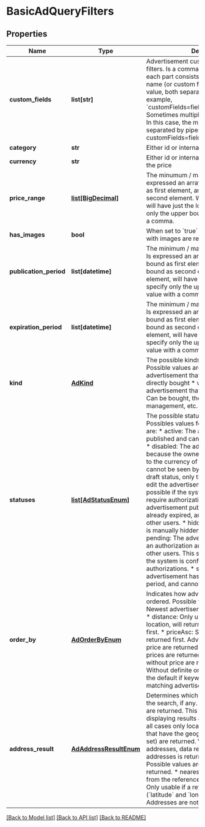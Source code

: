 # BasicAdQueryFilters

## Properties
Name | Type | Description | Notes
------------ | ------------- | ------------- | -------------
**custom_fields** | **list[str]** | Advertisement custom field values used as filters. Is a comma-separated array, where each part consists in two parts: the internal name (or custom field id) of the field, and a value, both separated by : (colon).  For example, &#x60;customFields&#x3D;field1:value1,field2:value2&#x60;. Sometimes multiple values are accepted. In this case, the multiple values are separated by pipes. For example, customFields&#x3D;field1:valueA|valueB. Enumerated fields accept multiple values, while numeric and date fields also accept ranges, which are two values, pipe-separated. For example, &#x60;customFields&#x3D;tradeType:offer|search,extraDate:2000-01-01|2001-12-31&#x60; would match results whose custom field with internal name &#x60;tradeType&#x60; is either &#x60;offer&#x60; or &#x60;search&#x60;, and whose &#x60;extraDate&#x60; is between January 1, 2000 and December 31, 2001. To specify a single bound in ranges (like birth dates before December 31, 2001), use a pipe in one of the values, like &#x60;customFields&#x3D;extraDate:|2001-12-31&#x60;.  A note for dynamic custom fields: If a script is used to generate possible values for search, the list will be returned in the  corresponding data, and it is sent as a pipe-separated list of values (not labels). For example: &#x60;customFields&#x3D;dynamic:a|b|c&#x60;. However, it is also possible to perform a keywords-like (full-text) search using the dynamic value label. In this case a single value, prefixed by single quotes should be used. For example: &#x60;customFields&#x3D;dynamic:&#39;business&#x60;.  | [optional] 
**category** | **str** | Either id or internal name of a category | [optional] 
**currency** | **str** | Either id or internal name of a currency for the price | [optional] 
**price_range** | [**list[BigDecimal]**](BigDecimal.md) | The minumum / maximum price. Is expressed an array, with the lower bound as first element, and the upper bound as second element. When only one element, will have just the lower bound. To specify only the upper bound, prefix the value with a comma.  | [optional] 
**has_images** | **bool** | When set to &#x60;true&#x60; only advertisements with images are returned  | [optional] 
**publication_period** | **list[datetime]** | The minimum / maximum publication date. Is expressed an array, with the lower bound as first element, and the upper bound as second element. When only one element, will have just the lower bound. To specify only the upper bound, prefix the value with a comma.  | [optional] 
**expiration_period** | **list[datetime]** | The minimum / maximum expiration date. Is expressed an array, with the lower bound as first element, and the upper bound as second element. When only one element, will have just the lower bound. To specify only the upper bound, prefix the value with a comma.  | [optional] 
**kind** | [**AdKind**](AdKind.md) | The possible kinds of an advertisement Possible values are: * simple: A simple advertisement that can be viewed, but not directly bought * webshop: An advertisement that is part of an webshop. Can be bought, there is stock management, etc.  | [optional] 
**statuses** | [**list[AdStatusEnum]**](AdStatusEnum.md) | The possible status for an advertisement Possibles values for each array element are: * active: The advertisement is published and can be seen by other users. * disabled: The advertisement is disabled because the owner no longer has access to the currency of the advertisement. It cannot be seen by other users. * draft: In draft status, only the owner can see and edit the advertisement. This status is only possible if the system is configured to require authorizations. * expired: The advertisement publication period has already expired, and cannot be seen by other users. * hidden: The advertisement is manually hidden from other users * pending: The advertisement is pending for an authorization and cannot be seen by other users. This status is only possible if the system is configured to require authorizations. * scheduled: The advertisement has a future publication period, and cannot be seen by other users.   | [optional] 
**order_by** | [**AdOrderByEnum**](AdOrderByEnum.md) | Indicates how advertisements results are ordered. Possible values are: * date: Newest advertisements are returned first. * distance: Only useful when providing a location, will return nearer advertisements first. * priceAsc: Smaller prices are returned first. Advertisements without price are returned last. * priceDesc: Higher prices are returned first. Advertisements without price are returned last. * random: Without definite order * relevance: This is the default if keywords are used. Best matching advertisements come first.  | [optional] 
**address_result** | [**AdAddressResultEnum**](AdAddressResultEnum.md) | Determines which address is returned on the search, if any. By default no addresses are returned. This option is useful for displaying results as locations on a map. In all cases only located addresses (those that have the geographical coordinates set) are returned. When returning all addresses, data related with multiple addresses is returned multiple times. Possible values are: * all: All addresses are returned. * nearest: The nearest address from the reference location is returned. Only usable if a reference coordinate (&#x60;latitude&#x60; and &#x60;longitude&#x60;) * none: Addresses are not returned.  | [optional] 

[[Back to Model list]](../README.md#documentation-for-models) [[Back to API list]](../README.md#documentation-for-api-endpoints) [[Back to README]](../README.md)


